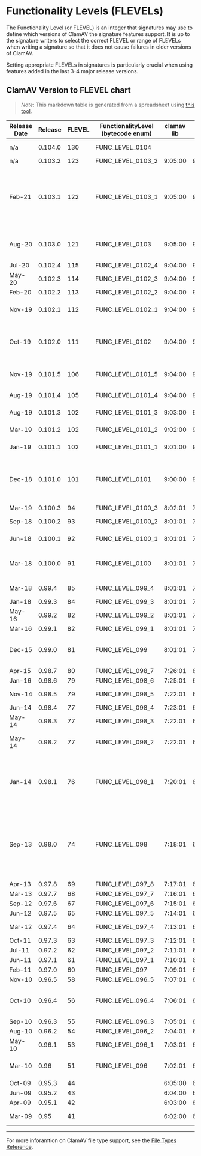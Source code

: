 # Functionality Levels (FLEVELs)

The Functionality Level (or FLEVEL) is an integer that signatures may use to define which versions of ClamAV the signature features support. It is up to the signature writers to select the correct FLEVEL or range of FLEVELs when writing a signature so that it does not cause failures in older versions of ClamAV.

Setting appropriate FLEVELs in signatures is particularly crucial when using features added in the last 3-4 major release versions.

## ClamAV Version to FLEVEL chart

> _Note_: This markdown table is generated from a spreadsheet using [this tool](https://thisdavej.com/copy-table-in-excel-and-paste-as-a-markdown-table/).

| Release Date | Release | FLEVEL | FunctionalityLevel (bytecode enum) | clamav lib | .so    | freshclam lib | .so   | API/ABI changes, major features, other notes                                                                                                                                                                                                                                           |
|--------------|---------|--------|------------------------------------|------------|--------|---------------|-------|----------------------------------------------------------------------------------------------------------------------------------------------------------------------------------------------------------------------------------------------------------------------------------------|
| n/a          | 0.104.0 | 130    | FUNC_LEVEL_0104                    |            |        |               |       | CMake stabilized (autotools deprecated), Add Rust to toolchain                                                                                                                                                                                                                         |
| n/a          | 0.103.2 | 123    | FUNC_LEVEL_0103_2                  | 9:05:00    | 9.0.5  | 2:01:00       | 2.0.1 | Security fixes                                                                                                                                                                                                                                                                         |
| Feb-21       | 0.103.1 | 122    | FUNC_LEVEL_0103_1                  | 9:05:00    | 9.0.5  | 2:01:00       | 2.0.1 | Fix PNG parser; Loosen GIF format validation (trailer byte); Fix scan issue on Windows RAM disks; Fix clamonacc FD-passing; Enable JPEG & TIFF validation; Add CL_TYPE_JPEG, CL_TYPE_TIFF; Adds ALERT_BROKEN_IMAGES scan heuristics option                                             |
| Aug-20       | 0.103.0 | 121    | FUNC_LEVEL_0103                    | 9:05:00    | 9.0.5  | 2:01:00       | 2.0.1 | Add CL_TYPE_PNG, CL_TYPE_GIF; Add XLM macro detection; Add bzip2 & LZMA decompression functions to bytecode API                                                                                                                                                                        |
| Jul-20       | 0.102.4 | 115    | FUNC_LEVEL_0102_4                  | 9:04:00    | 9.0.4  | 2:00:00       | 2.0.0 | Security fixes                                                                                                                                                                                                                                                                         |
| May-20       | 0.102.3 | 114    | FUNC_LEVEL_0102_3                  | 9:04:00    | 9.0.4  | 2:00:00       | 2.0.0 | Security fixes                                                                                                                                                                                                                                                                         |
| Feb-20       | 0.102.2 | 113    | FUNC_LEVEL_0102_2                  | 9:04:00    | 9.0.4  | 2:00:00       | 2.0.0 | Security fixes                                                                                                                                                                                                                                                                         |
| Nov-19       | 0.102.1 | 112    | FUNC_LEVEL_0102_1                  | 9:04:00    | 9.0.4  | 2:00:00       | 2.0.0 | Security fixes; Significant load time improvement for LDBs with common pattern prefixes                                                                                                                                                                                                |
| Oct-19       | 0.102.0 | 111    | FUNC_LEVEL_0102                    | 9:04:00    | 9.0.4  | 2:00:00       | 2.0.0 | BytecodeKind: BC_ELF_UNPACKER, BC_MACHO_UNPACKER; Add CL_TYPE_EGG/CL_TYPE_EGG_SFX; Added scan time limit                                                                                                                                                                               |
| Nov-19       | 0.101.5 | 106    | FUNC_LEVEL_0101_5                  | 9:04:00    | 9.0.4  |               |       | Security fixes; Significant load time improvement for LDBs with common pattern prefixes                                                                                                                                                                                                |
| Aug-19       | 0.101.4 | 105    | FUNC_LEVEL_0101_4                  | 9:04:00    | 9.0.4  |               |       | Security fixes; Added scan time limit, bzip vuln fix                                                                                                                                                                                                                                   |
| Aug-19       | 0.101.3 | 102    | FUNC_LEVEL_0101_3                  | 9:03:00    | 9.0.3  |               |       | Security fixes; Flevel not incremented (whoops)                                                                                                                                                                                                                                        |
| Mar-19       | 0.101.2 | 102    | FUNC_LEVEL_0101_2                  | 9:02:00    | 9.0.2  |               |       | Security fixes; Flevel not incremented (whoops)                                                                                                                                                                                                                                        |
| Jan-19       | 0.101.1 | 102    | FUNC_LEVEL_0101_1                  | 9:01:00    | 9.0.1  |               |       | Fix to clamav.h header; Adds clamav-types.h                                                                                                                                                                                                                                            |
| Dec-18       | 0.101.0 | 101    | FUNC_LEVEL_0101                    | 9:00:00    | 9.0.0  |               |       | Non-backwards compatible API/ABI change: Added filename to scanfile & scandesc, and scan options became a struct; RAR5 Support; Byte-Compare Subsigs; Add CL_TYPE_LNK                                                                                                                  |
| Mar-19       | 0.100.3 | 94     | FUNC_LEVEL_0100_3                  | 8:02:01    | 7.1.2  |               |       | Security fixes                                                                                                                                                                                                                                                                         |
| Sep-18       | 0.100.2 | 93     | FUNC_LEVEL_0100_2                  | 8:01:01    | 7.1.1  |               |       | Security fixes; Some lenience changes to FreshClam                                                                                                                                                                                                                                     |
| Jun-18       | 0.100.1 | 92     | FUNC_LEVEL_0100_1                  | 8:01:01    | 7.1.1  |               |       | Security fixes; Add support for HTTPS in ClamSubmit                                                                                                                                                                                                                                    |
| Mar-18       | 0.100.0 | 91     | FUNC_LEVEL_0100                    | 8:01:01    | 7.1.1  |               |       | Feature release 2 years in dev't; Many improvements; Notably Container/Intermediates changes; Changes to wildcard signatures                                                                                                                                                           |
| Mar-18       | 0.99.4  | 85     | FUNC_LEVEL_099_4                   | 8:01:01    | 7.1.1  |               |       | Security fixes; Other important bug fixes                                                                                                                                                                                                                                              |
| Jan-18       | 0.99.3  | 84     | FUNC_LEVEL_099_3                   | 8:01:01    | 7.1.1  |               |       | Security fixes; Minor bug fixes                                                                                                                                                                                                                                                        |
| May-16       | 0.99.2  | 82     | FUNC_LEVEL_099_2                   | 8:01:01    | 7.1.1  |               |       | Various bug fixes                                                                                                                                                                                                                                                                      |
| Mar-16       | 0.99.1  | 82     | FUNC_LEVEL_099_1                   | 8:01:01    | 7.1.1  |               |       | Security fixes; HWP support                                                                                                                                                                                                                                                            |
| Dec-15       | 0.99.0  | 81     | FUNC_LEVEL_099                     | 8:01:01    | 7.1.1  |               |       | Add Yara and PCRE support; Add 'other' targets type (14) for non-listed target types; Improved on-access scanning.                                                                                                                                                                     |
| Apr-15       | 0.98.7  | 80     | FUNC_LEVEL_098_7                   | 7:26:01    | 6.1.26 |               |       | Security fixes; MSXML & PDF fixes                                                                                                                                                                                                                                                      |
| Jan-16       | 0.98.6  | 79     | FUNC_LEVEL_098_6                   | 7:25:01    | 6.1.25 |               |       | Security fixes; Other bug fixes                                                                                                                                                                                                                                                        |
| Nov-14       | 0.98.5  | 79     | FUNC_LEVEL_098_5                   | 7:22:01    | 6.1.22 |               |       | Added internal target type (13); File properties JSON output.                                                                                                                                                                                                                          |
| Jun-14       | 0.98.4  | 77     | FUNC_LEVEL_098_4                   | 7:23:01    | 6.1.23 |               |       |                                                                                                                                                                                                                                                                                        |
| May-14       | 0.98.3  | 77     | FUNC_LEVEL_098_3                   | 7:22:01    | 6.1.22 |               |       |                                                                                                                                                                                                                                                                                        |
| May-14       | 0.98.2  | 77     | FUNC_LEVEL_098_2                   | 7:22:01    | 6.1.22 |               |       | Add engine_options bit field (and DisableCache option); Add stats callbacks and callback context                                                                                                                                                                                       |
| Jan-14       | 0.98.1  | 76     | FUNC_LEVEL_098_1                   | 7:20:01    | 6.1.20 |               |       | Added XZ support and ForceToDisk scan option; Added Libxml2 dependency + XAR, DMG, HFS+/HFSX support; Added FTM type 4 (for in-buffer partition magic, analogous to type 0 for files)                                                                                                  |
| Sep-13       | 0.98.0  | 74     | FUNC_LEVEL_098                     | 7:18:01    | 6.1.18 |               |       | Add Target-Types 10 - 13 (PDF, FLASH, JAVA, and INTERNAL); Introduced all-scan options; SWF and Java targets (11 & 12); Introduced with "SE" offset modifier; Introduced with ISO9660 scanning support; Add wild card bracket notation{} for body-based signatures; Disable SWF parser |
| Apr-13       | 0.97.8  | 69     | FUNC_LEVEL_097_8                   | 7:17:01    | 6.1.17 |               |       | Security fixes                                                                                                                                                                                                                                                                         |
| Mar-13       | 0.97.7  | 68     | FUNC_LEVEL_097_7                   | 7:16:01    | 6.1.16 |               |       | Security fixes                                                                                                                                                                                                                                                                         |
| Sep-12       | 0.97.6  | 67     | FUNC_LEVEL_097_6                   | 7:15:01    | 6.1.15 |               |       | Fixed error-handling issues                                                                                                                                                                                                                                                            |
| Jun-12       | 0.97.5  | 65     | FUNC_LEVEL_097_5                   | 7:14:01    | 6.1.14 |               |       | First Sourcefire ClamAV release                                                                                                                                                                                                                                                        |
| Mar-12       | 0.97.4  | 64     | FUNC_LEVEL_097_4                   | 7:13:01    | 6.1.13 |               |       | Support comment lines in ALL DB files                                                                                                                                                                                                                                                  |
| Oct-11       | 0.97.3  | 63     | FUNC_LEVEL_097_3                   | 7:12:01    | 6.1.12 |               |       |                                                                                                                                                                                                                                                                                        |
| Jul-11       | 0.97.2  | 62     | FUNC_LEVEL_097_2                   | 7:11:01    | 6.1.11 |               |       |                                                                                                                                                                                                                                                                                        |
| Jun-11       | 0.97.1  | 61     | FUNC_LEVEL_097_1                   | 7:10:01    | 6.1.10 |               |       |                                                                                                                                                                                                                                                                                        |
| Feb-11       | 0.97.0  | 60     | FUNC_LEVEL_097                     | 7:09:01    | 6.1.9  |               |       |                                                                                                                                                                                                                                                                                        |
| Nov-10       | 0.96.5  | 58     | FUNC_LEVEL_096_5                   | 7:07:01    | 6.1.7  |               |       |                                                                                                                                                                                                                                                                                        |
| Oct-10       | 0.96.4  | 56     | FUNC_LEVEL_096_4                   | 7:06:01    | 6.1.6  |               |       | Minimal FLEVEL allowed for all current bytecode signatures (quadratic load-time before this point)                                                                                                                                                                                     |
| Sep-10       | 0.96.3  | 55     | FUNC_LEVEL_096_3                   | 7:05:01    | 6.1.5  |               |       |                                                                                                                                                                                                                                                                                        |
| Aug-10       | 0.96.2  | 54     | FUNC_LEVEL_096_2                   | 7:04:01    | 6.1.4  |               |       |                                                                                                                                                                                                                                                                                        |
| May-10       | 0.96.1  | 53     | FUNC_LEVEL_096_1                   | 7:03:01    | 6.1.3  |               |       |                                                                                                                                                                                                                                                                                        |
| Mar-10       | 0.96    | 51     | FUNC_LEVEL_096                     | 7:02:01    | 6.1.2  |               |       | Add bytecode & CDB signatures, Ignores should use IGN2 (or take name field only from IGN)                                                                                                                                                                                              |
| Oct-09       | 0.95.3  | 44     |                                    | 6:05:00    | 6.0.5  |               |       |                                                                                                                                                                                                                                                                                        |
| Jun-09       | 0.95.2  | 43     |                                    | 6:04:00    | 6.0.4  |               |       |                                                                                                                                                                                                                                                                                        |
| Apr-09       | 0.95.1  | 42     |                                    | 6:03:00    | 6.0.3  |               |       |                                                                                                                                                                                                                                                                                        |
| Mar-09       | 0.95    | 41     |                                    | 6:02:00    | 6.0.2  |               |       | Ignores should use IGN format (including line number)                                                                                                                                                                                                                                  |

----

For more inforamtion on ClamAV file type support, see the [File Types Reference](FileTypes.md).
